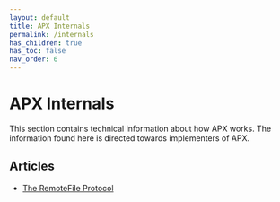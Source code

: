 ```yaml
---
layout: default
title: APX Internals
permalink: /internals
has_children: true
has_toc: false
nav_order: 6
---
```


# APX Internals

This section contains technical information about how APX works. The information found here is directed towards implementers of APX.

## Articles

- [The RemoteFile Protocol](/apx/internals/remotefile)